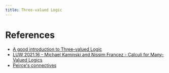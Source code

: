 ```yaml
---
title: Three-valued Logic
---
```


# References

- [A good introduction to Three-valued Logic](https://www.youtube.com/watch?v=mK_VhRdh_o4)
- [LUW 2021.16 - Michael Kaminski and Nissim Francez - Calculi for Many-Valued Logics](https://www.youtube.com/watch?v=V5XmbPZDKg8)
- [Peirce's connectives](https://web.archive.org/web/20210620121831/http://www.digitalpeirce.fee.unicamp.br/lane/p-trilan.htm)
